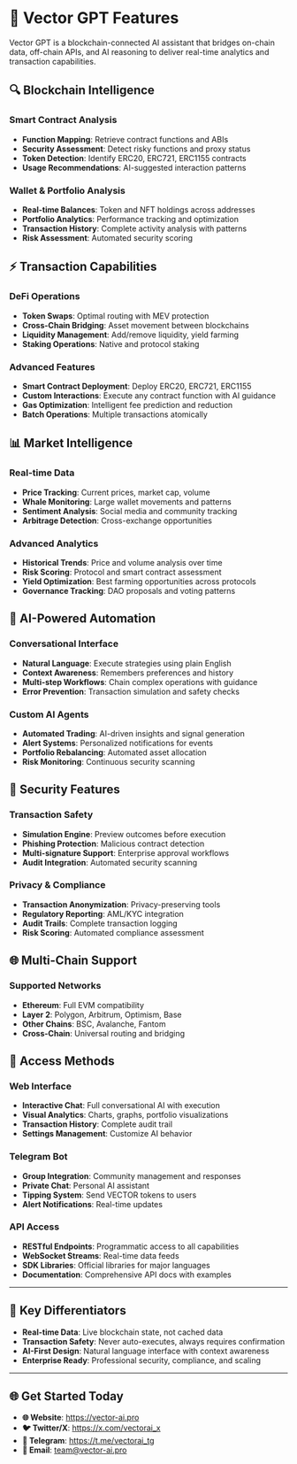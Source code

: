 # 💎 Vector GPT Features

Vector GPT is a blockchain-connected AI assistant that bridges on-chain data, off-chain APIs, and AI reasoning to deliver real-time analytics and transaction capabilities.

## 🔍 **Blockchain Intelligence**

### Smart Contract Analysis
- **Function Mapping**: Retrieve contract functions and ABIs
- **Security Assessment**: Detect risky functions and proxy status
- **Token Detection**: Identify ERC20, ERC721, ERC1155 contracts
- **Usage Recommendations**: AI-suggested interaction patterns

### Wallet & Portfolio Analysis
- **Real-time Balances**: Token and NFT holdings across addresses
- **Portfolio Analytics**: Performance tracking and optimization
- **Transaction History**: Complete activity analysis with patterns
- **Risk Assessment**: Automated security scoring

## ⚡ **Transaction Capabilities**

### DeFi Operations
- **Token Swaps**: Optimal routing with MEV protection
- **Cross-Chain Bridging**: Asset movement between blockchains
- **Liquidity Management**: Add/remove liquidity, yield farming
- **Staking Operations**: Native and protocol staking

### Advanced Features
- **Smart Contract Deployment**: Deploy ERC20, ERC721, ERC1155
- **Custom Interactions**: Execute any contract function with AI guidance
- **Gas Optimization**: Intelligent fee prediction and reduction
- **Batch Operations**: Multiple transactions atomically

## 📊 **Market Intelligence**

### Real-time Data
- **Price Tracking**: Current prices, market cap, volume
- **Whale Monitoring**: Large wallet movements and patterns
- **Sentiment Analysis**: Social media and community tracking
- **Arbitrage Detection**: Cross-exchange opportunities

### Advanced Analytics
- **Historical Trends**: Price and volume analysis over time
- **Risk Scoring**: Protocol and smart contract assessment
- **Yield Optimization**: Best farming opportunities across protocols
- **Governance Tracking**: DAO proposals and voting patterns

## 🤖 **AI-Powered Automation**

### Conversational Interface
- **Natural Language**: Execute strategies using plain English
- **Context Awareness**: Remembers preferences and history
- **Multi-step Workflows**: Chain complex operations with guidance
- **Error Prevention**: Transaction simulation and safety checks

### Custom AI Agents
- **Automated Trading**: AI-driven insights and signal generation
- **Alert Systems**: Personalized notifications for events
- **Portfolio Rebalancing**: Automated asset allocation
- **Risk Monitoring**: Continuous security scanning

## 🔐 **Security Features**

### Transaction Safety
- **Simulation Engine**: Preview outcomes before execution
- **Phishing Protection**: Malicious contract detection
- **Multi-signature Support**: Enterprise approval workflows
- **Audit Integration**: Automated security scanning

### Privacy & Compliance
- **Transaction Anonymization**: Privacy-preserving tools
- **Regulatory Reporting**: AML/KYC integration
- **Audit Trails**: Complete transaction logging
- **Risk Scoring**: Automated compliance assessment

## 🌐 **Multi-Chain Support**

### Supported Networks
- **Ethereum**: Full EVM compatibility
- **Layer 2**: Polygon, Arbitrum, Optimism, Base
- **Other Chains**: BSC, Avalanche, Fantom
- **Cross-Chain**: Universal routing and bridging

## 📱 **Access Methods**

### Web Interface
- **Interactive Chat**: Full conversational AI with execution
- **Visual Analytics**: Charts, graphs, portfolio visualizations
- **Transaction History**: Complete audit trail
- **Settings Management**: Customize AI behavior

### Telegram Bot
- **Group Integration**: Community management and responses
- **Private Chat**: Personal AI assistant
- **Tipping System**: Send VECTOR tokens to users
- **Alert Notifications**: Real-time updates

### API Access
- **RESTful Endpoints**: Programmatic access to all capabilities
- **WebSocket Streams**: Real-time data feeds
- **SDK Libraries**: Official libraries for major languages
- **Documentation**: Comprehensive API docs with examples

---

## 🎯 **Key Differentiators**

- **Real-time Data**: Live blockchain state, not cached data
- **Transaction Safety**: Never auto-executes, always requires confirmation
- **AI-First Design**: Natural language interface with context awareness
- **Enterprise Ready**: Professional security, compliance, and scaling

---

## 🌐 **Get Started Today**

- **🌐 Website**: https://vector-ai.pro
- **🐦 Twitter/X**: https://x.com/vectorai_x
- **💬 Telegram**: https://t.me/vectorai_tg
- **📧 Email**: team@vector-ai.pro 